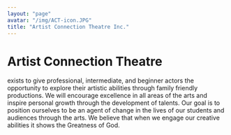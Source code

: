 ```yaml
---
layout: "page"
avatar: "/img/ACT-icon.JPG"
title: "Artist Connection Theatre Inc." 
---
```


# Artist Connection Theatre 
exists to give professional, intermediate, and beginner actors the opportunity to explore their artistic abilities through family friendly productions. We will encourage excellence in all areas of the arts and inspire personal growth through the development of talents. Our goal is to position ourselves to be an agent of change in the lives of our students and audiences through the arts. We believe that when we engage our creative abilities it shows the Greatness of God.




